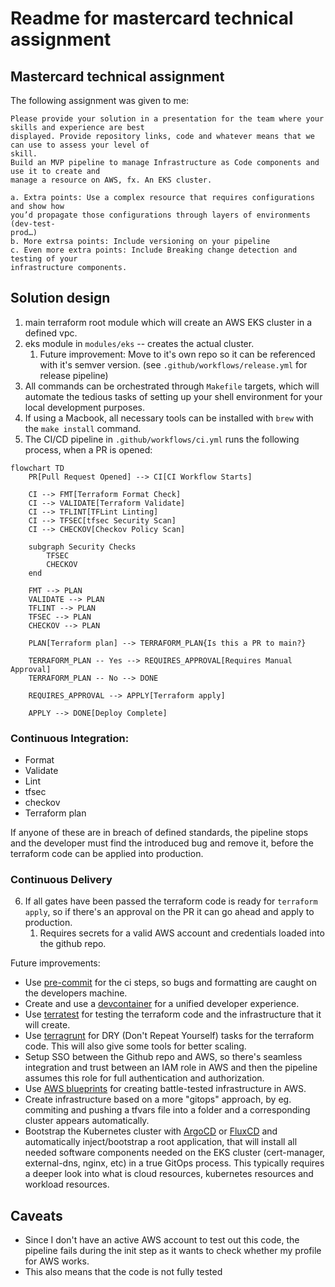 # Readme for mastercard technical assignment

## Mastercard technical assignment

The following assignment was given to me:
```
Please provide your solution in a presentation for the team where your skills and experience are best
displayed. Provide repository links, code and whatever means that we can use to assess your level of
skill.
Build an MVP pipeline to manage Infrastructure as Code components and use it to create and
manage a resource on AWS, fx. An EKS cluster.

a. Extra points: Use a complex resource that requires configurations and show how
you’d propagate those configurations through layers of environments (dev-test-
prod…)
b. More extrsa points: Include versioning on your pipeline
c. Even more extra points: Include Breaking change detection and testing of your
infrastructure components.
```

## Solution design

1. main terraform root module which will create an AWS EKS cluster in a defined vpc.
2. eks module in `modules/eks` -- creates the actual cluster.
   1. Future improvement: Move to it's own repo so it can be referenced with it's semver version. (see `.github/workflows/release.yml` for release pipeline)
3. All commands can be orchestrated through `Makefile` targets, which will automate the tedious tasks of setting up your shell environment for your local development purposes.
4. If using a Macbook, all necessary tools can be installed with `brew` with the `make install` command.
5. The CI/CD pipeline in `.github/workflows/ci.yml` runs the following process, when a PR is opened:

```mermaid
flowchart TD
    PR[Pull Request Opened] --> CI[CI Workflow Starts]

    CI --> FMT[Terraform Format Check]
    CI --> VALIDATE[Terraform Validate]
    CI --> TFLINT[TFLint Linting]
    CI --> TFSEC[tfsec Security Scan]
    CI --> CHECKOV[Checkov Policy Scan]

    subgraph Security Checks
        TFSEC
        CHECKOV
    end

    FMT --> PLAN
    VALIDATE --> PLAN
    TFLINT --> PLAN
    TFSEC --> PLAN
    CHECKOV --> PLAN

    PLAN[Terraform plan] --> TERRAFORM_PLAN{Is this a PR to main?}

    TERRAFORM_PLAN -- Yes --> REQUIRES_APPROVAL[Requires Manual Approval]
    TERRAFORM_PLAN -- No --> DONE

    REQUIRES_APPROVAL --> APPLY[Terraform apply]

    APPLY --> DONE[Deploy Complete]
```

### Continuous Integration:
- Format
- Validate
- Lint
- tfsec
- checkov
- Terraform plan

If anyone of these are in breach of defined standards, the pipeline stops and the developer must find the introduced bug and remove it, before the terraform code can be applied into production.

### Continuous Delivery

6. If all gates have been passed the terraform code is ready for `terraform apply`, so if there's an approval on the PR it can go ahead and apply to production.
   1. Requires secrets for a valid AWS account and credentials loaded into the github repo.

Future improvements:
- Use [pre-commit](https://pre-commit.com/) for the ci steps, so bugs and formatting are caught on the developers machine.
- Create and use a [devcontainer](https://containers.dev/) for a unified developer experience.
- Use [terratest](https://terratest.gruntwork.io/) for testing the terraform code and the infrastructure that it will create.
- Use [terragrunt](https://terragrunt.gruntwork.io/) for DRY (Don't Repeat Yourself) tasks for the terraform code. This will also give some tools for better scaling.
- Setup SSO between the Github repo and AWS, so there's seamless integration and trust between an IAM role in AWS and then the pipeline assumes this role for full authentication and authorization.
- Use [AWS blueprints](https://github.com/aws-ia/terraform-aws-eks-blueprints) for creating battle-tested infrastructure in AWS.
- Create infrastructure based on a more "gitops" approach, by eg. commiting and pushing a tfvars file into a folder and a corresponding cluster appears automatically.
- Bootstrap the Kubernetes cluster with [ArgoCD](https://argo-cd.readthedocs.io/en/stable/) or [FluxCD](https://fluxcd.io/) and automatically inject/bootstrap a root application, that will install all needed software components needed on the EKS cluster (cert-manager, external-dns, nginx, etc) in a true GitOps process. This typically requires a deeper look into what is cloud resources, kubernetes resources and workload resources.


## Caveats

- Since I don't have an active AWS account to test out this code, the pipeline fails during the init step as it wants to check whether my profile for AWS works.
- This also means that the code is not fully tested